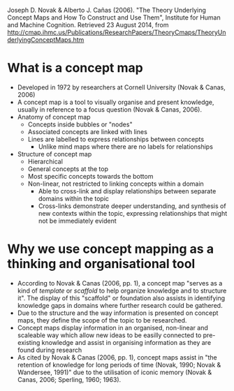 Joseph D. Novak & Alberto J. Cañas (2006). "The Theory Underlying Concept Maps and How To Construct and Use Them", Institute for Human and Machine Cognition. Retrieved 23 August 2014, from http://cmap.ihmc.us/Publications/ResearchPapers/TheoryCmaps/TheoryUnderlyingConceptMaps.htm

# What is a concept map

- Developed in 1972 by researchers at Cornell University (Novak & Canas, 2006)
- A concept map is a tool to visually organise and present knowledge, usually in reference to a focus question (Novak & Canas, 2006).
- Anatomy of concept map
	- Concepts inside bubbles or "nodes"
	- Associated concepts are linked with lines
	- Lines are labelled to express relationships between concepts
		- Unlike mind maps where there are no labels for relationships 
- Structure of concept map
	- Hierarchical
	- General concepts at the top
	- Most specific concepts towards the bottom
	- Non-linear, not restricted to linking concepts within a domain
		- Able to cross-link and display relationships between separate domains within the topic
		- Cross-links demonstrate deeper understanding, and synthesis of new contexts within the topic, expressing relationships that might not be immediately evident

# Why we use concept mapping as a thinking and organisational tool

- According to Novak & Canas (2006, pp. 1), a concept map "serves as a kind of *template* or *scaffold* to help organize knowledge and to structure it". The display of this "scaffold" or foundation also assists in identifying knowledge gaps in domains where further research could be gathered.
- Due to the structure and the way information is presented on concept maps, they define the scope of the topic to be researched. 
- Concept maps display information in an organised, non-linear and scaleable way which allow new ideas to be easilly connected to pre-existing knowledge and assist in organising information as they are found during research
- As cited by Novak & Canas (2006, pp. 1), concept maps assist in "the retention of knowledge for long periods of time (Novak, 1990; Novak & Wandersee, 1991)" due to the utilisation of iconic memory (Novak & Canas, 2006; Sperling, 1960; 1963).